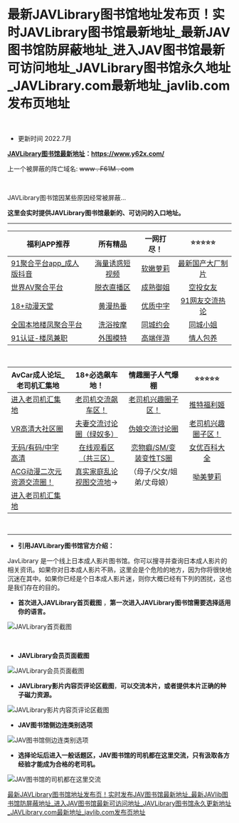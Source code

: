 # 最新JAVLibrary图书馆地址发布页！实时JAVLibrary图书馆最新地址_最新JAV图书馆防屏蔽地址_进入JAV图书馆最新可访问地址_JAVLibrary图书馆永久地址_JAVLibrary.com最新地址_javlib.com发布页地址


&nbsp;&nbsp;&nbsp;&nbsp;&nbsp;&nbsp;&nbsp;

- 更新时间 2022.7月


**[JAVLibrary图书馆最新地址](https://www.y62x.com)：https://www.y62x.com/**




上一个被屏蔽的阵亡域名:  <s>www . F61M . com</s>

&nbsp;&nbsp;&nbsp;&nbsp;&nbsp;&nbsp;&nbsp;



JAVLibrary图书馆因某些原因经常被屏蔽...

**这里会实时提供JAVLibrary图书馆最新的、可访问的入口地址。**






------




| 福利APP推荐                                         |                 所有精品                  |             一网打尽！              |                    ⭐⭐⭐⭐⭐                    |
| --------------------------------------------------- | :---------------------------------------: | :---------------------------------: | :-----------------------------------------: |
| [91聚合平台app_成人版抖音](https://v.hallo365.top/) | [海量诱惑短视频](https://v.hallo365.top/) | [软嫩萝莉](https://v.hallo365.top/) | [最新国产大厂制片](https://v.hallo365.top/) |
| [世界AV聚合平台](https://v.hallo365.top/)           |   [脱衣直播区](https://v.hallo365.top/)   | [成熟御姐](https://v.hallo365.top/) |     [空投女友](https://v.hallo365.top/)     |
| [18+动漫天堂](https://v.hallo365.top/)              |    [黄漫热番](https://v.hallo365.top/)    | [优质中字](https://v.hallo365.top/) |  [91网友交流热论](https://v.hallo365.top/)  |
| [全国本地楼凤聚合平台](https://v.hallo365.top/)     |    [洗浴按摩](https://v.hallo365.top/)    | [同城约会](https://v.hallo365.top/) |     [同城小姐](https://v.hallo365.top/)     |
| [91认证-楼凤兼职](https://v.hallo365.top/)          |    [外围模特](https://v.hallo365.top/)    | [高端伴游](https://v.hallo365.top/) |     [情人包养](https://v.hallo365.top/)     |

&nbsp;&nbsp;&nbsp;&nbsp;

| AvCar成人论坛_老司机汇集地                          |                **18+必选飙车地！**                 |                 情趣圈子人气爆棚                 |                    ⭐⭐⭐⭐⭐                     |
| --------------------------------------------------- | :------------------------------------------------: | :----------------------------------------------: | :------------------------------------------: |
| [进入老司机汇集地](https://l.tell365.top/)          |    [老司机交流飙车区！](https://l.tell365.top/)    |   [老司机兴趣圈子区！](https://l.tell365.top/)   |     [推特福利姬](https://l.tell365.top/)     |
| [VR高清大社区圈](https://l.tell365.top/)            | [夫妻交流讨论圈（绿奴多）](https://l.tell365.top/) |     [伪娘交流讨论圈](https://l.tell365.top/)     | [老司机兴趣圈子区！](https://l.tell365.top/) |
| [无码/有码/中字高清](https://l.tell365.top/)        |   [在线观看区（共三区）](https://l.tell365.top/)   | [恋物癖/SM/变装变性TS圈](https://l.tell365.top/) |    [女优百科大全](https://l.tell365.top/)    |
| [ACG动漫二次元资源交流圈！](https://l.tell365.top/) | [真实家庭乱论视图交流地](https://l.tell365.top/)→  |            （母子/父女/姐弟/丈母娘）             |      [呦美萝莉](https://l.tell365.top/)      |
| [进入老司机汇集地](https://l.tell365.top/)          |                                                    |                                                  |                                              |

&nbsp;&nbsp;&nbsp;&nbsp;&nbsp;&nbsp;&nbsp;

------




- **引用JAVLibrary图书馆官方介绍：**

JavLibrary 是一个线上日本成人影片图书馆。你可以搜寻并查询日本成人影片的相关资讯。如果你对日本成人影片不熟，这里会是个危险的地方，因为你将很快地沉迷在其中。如果你已经是个日本成人影片迷，则你大概已经有下列的困扰，这也是我们存在的目的。





- **首次进入JAVLibrary首页截图** ，**第一次进入JAVLibrary图书馆需要选择适用你的语言。**

![JAVLibrary首页截图](https://i.postimg.cc/hvv5CLnG/8.jpg)

​    

- **JAVLibrary会员页面截图**

![JAVLibrary会员页面截图](https://i.postimg.cc/jj6mCqvR/57.jpg)



- **JAVLibrary影片内容页评论区截图**，**可以交流本片，或者提供本片正确的种子磁力资源。**

![JAVLibrary影片内容页评论区截图](https://i.postimg.cc/BvssmVVQ/07.jpg)



- **JAV图书馆侧边连类别选项**

![JAV图书馆侧边连类别选项](https://i.postimg.cc/ncz6ht6D/05.jpg)



- **选择论坛后进入一般话题区，JAV图书馆的司机都在这里交流，只有汲取各方经验才能成为合格的老司机。**

![JAV图书馆的司机都在这里交流](https://i.postimg.cc/SNvHXvht/25.jpg)



[最新JAVLibrary图书馆地址发布页！实时发布JAV图书馆最新地址](https://github.com/follow666/javlib.com_javlibrary.com/wiki)[_最新JAVlib图书馆防屏蔽地址_进入JAV图书馆最新可访问地址_JAVLibrary图书馆永久更新地址_JAVLibrary.com最新地址_javlib.com发布页地址](https://pagy.pw/javlibrary)
